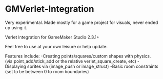 # GMVerlet-Integration
Very experimental. Made mostly for a game project for visuals, never ended up using it.

Verlet Integration for GameMaker Studio 2.3.1+

Feel free to use at your own leisure or help update. 

Features include:
-Creating points/squares/custom shapes with physics. (via point_add/stick_add or the relative verlet_square_create, etc)
-Displaying sprites via (image_push or image_struct) 
-Basic room constraints (set to be between 0 to room boundaries)
